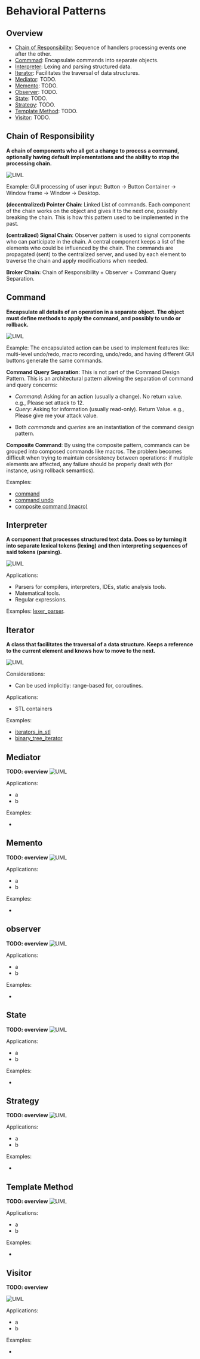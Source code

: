 # Behavioral Patterns

## Overview

- [Chain of Responsibility](#chain-of-responsibility): Sequence of handlers processing events one after the other.
- [Commmad](#command): Encapsulate commands into separate objects.
- [Interpreter](#interpreter): Lexing and parsing structured data.
- [Iterator](#iterator): Facilitates the traversal of data structures.
- [Mediator](#mediator): TODO.
- [Memento](#memento): TODO.
- [Observer](#observer): TODO.
- [State](#state): TODO.
- [Strategy](#strategy): TODO.
- [Template Method](#template-method): TODO.
- [Visitor](#visitor): TODO.


## Chain of Responsibility

**A chain of components who all get a change to process a command, optionally having default implementations and the ability to stop the processing chain.**

![UML](chain_of_responsibility/UML.png)

Example: GUI processing of user input: Button -> Button Container -> Window frame -> Window -> Desktop. 

**(decentralized) Pointer Chain**: Linked List of commands. Each component of the chain works on the object and gives it to the next one, possibly breaking the chain. This is how this pattern used to be implemented in the past.

**(centralized) Signal Chain**: Observer pattern is used to signal components who can participate in the chain. A central component keeps a list of the elements who could be influenced by the chain. The commands are propagated (sent) to the centralized server, and used by each element to traverse the chain and apply modifications when needed.

**Broker Chain:** Chain of Responsibility + Observer + Command Query Separation.

## Command

**Encapsulate all details of an operation in a separate object. The object must define methods to apply the command, and possibly to undo or rollback.**

![UML](command/UML.png)

Example: The encapsulated action can be used to implement features like: multi-level undo/redo, macro recording, undo/redo, and having different GUI buttons generate the same commands.

**Command Query Separation**: This is not part of the Command Design Pattern. This is an architectural pattern allowing the separation of command and query concerns:
- *Command*: Asking for an action (usually a change). No return value. e.g., Please set attack to 12.
- *Query*: Asking for information (usually read-only). Return Value. e.g., Please give me your attack value.
* Both *commands* and *queries* are an instantiation of the command design pattern.

**Composite Command**: By using the composite pattern, commands can be grouped into composed commands like macros. The problem becomes difficult when trying to maintain consistency between operations: if multiple elements are affected, any failure should be properly dealt with (for instance, using rollback semantics).

Examples:
- [command](command/command.cpp)
- [command undo](command/command_undo.cpp)
- [composite command (macro)](command/composite_command.cpp)

## Interpreter

**A component that processes structured text data. Does so by turning it into separate lexical tokens (lexing) and then interpreting sequences of said tokens (parsing).**

![UML](interpreter/UML.png)

Applications:
- Parsers for compilers, interpreters, IDEs, static analysis tools.
- Matematical tools.
- Regular expressions.

Examples: [lexer_parser](interpreter/lexer_parser.cpp).


## Iterator

**A class that facilitates the traversal of a data structure. Keeps a reference to the current element and knows how to move to the next.**

![UML](iterator/UML.png)

Considerations:
- Can be used implicitly: range-based for, coroutines.

Applications:
- STL containers

Examples:
- [iterators_in_stl](iterator/iterators_in_stl.cpp)
- [binary_tree_iterator](iterator/binary_tree_iterator.cpp)

## Mediator

**TODO: overview**
![UML](#mediator/UML.png)

Applications:
- a
- b

Examples:
- [](mediator/)

## Memento

**TODO: overview**
![UML](#memento/UML.png)

Applications:
- a
- b

Examples:
- [](memento/)

## observer

**TODO: overview**
![UML](#observer/UML.png)

Applications:
- a
- b

Examples:
- [](observer/)

## State

**TODO: overview**
![UML](#state/UML.png)

Applications:
- a
- b

Examples:
- [](state/)

## Strategy

**TODO: overview**
![UML](#strategy/UML.png)

Applications:
- a
- b

Examples:
- [](strategy/)

## Template Method

**TODO: overview**
![UML](#template/UML.png)

Applications:
- a
- b

Examples:
- [](template/)

## Visitor

**TODO: overview**

![UML](#visitor/UML.png)

Applications:
- a
- b

Examples:
- [](visitor/)
